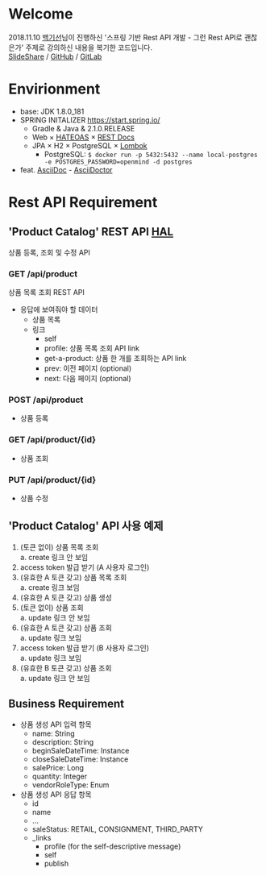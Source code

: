 # Welcome
2018.11.10 [백기선](https://www.facebook.com/whiteship)님이 진행하신 '스프링 기반 Rest API 개발 - 그런 Rest API로 괜찮은가' 주제로 강의하신 내용을 복기한 코드입니다.   
[SlideShare](https://www.slideshare.net/whiteship/rest-api-development-with-spring) /
[GitHub](https://github.com/kees…/study/tree/master/ksug201811restapi) /
[GitLab](https://gitlab.com/whiteship/natural)

# Envirionment
* base: JDK 1.8.0_181
* SPRING INITALIZER https://start.spring.io/
  * Gradle & Java & 2.1.0.RELEASE
  * Web × [HATEOAS](https://spring.io/projects/spring-hateoas) × [REST Docs](https://spring.io/projects/spring-restdocs)
  * JPA × H2 × PostgreSQL × [Lombok](https://projectlombok.org/)
    * PostgreSQL: ```$ docker run -p 5432:5432 --name local-postgres -e POSTGRES_PASSWORD=openmind -d postgres```
* feat. [AsciiDoc](http://asciidoc.org/) - [AsciiDoctor](https://asciidoctor.org/)

# Rest API Requirement
## 'Product Catalog' REST API [HAL](https://en.wikipedia.org/wiki/Hypertext_Application_Language)
상품 등록, 조회 및 수정 API

### GET /api/product
상품 목록 조회 REST API
* 응답에 보여줘야 할 데이터  
  * 상품 목록
  * 링크
    * self
    * profile: 상품 목록 조회 API link
    * get-a-product: 상품 한 개를 조회하는 API link
    * prev: 이전 페이지 (optional)
    * next: 다음 페이지 (optional)

### POST /api/product
* 상품 등록

### GET /api/product/{id}
* 상품 조회

### PUT /api/product/{id}
* 상품 수정

## 'Product Catalog' API 사용 예제
1. (토큰 없이) 상품 목록 조회  
  a. create 링크 안 보임
2. access token 발급 받기 (A 사용자 로그인)
3. (유효한 A 토큰 갖고) 상품 목록 조회  
  a. create 링크 보임
4. (유효한 A 토큰 갖고) 상품 생성
5. (토큰 없이) 상품 조회  
  a. update 링크 안 보임
6. (유효한 A 토큰 갖고) 상품 조회  
  a. update 링크 보임
7. access token 발급 받기 (B 사용자 로그인)  
  a. update 링크 보임
8. (유효한 B 토큰 갖고) 상품 조회  
  a. update 링크 안 보임

## Business Requirement
* 상품 생성 API 입력 항목
  * name: String
  * description: String
  * beginSaleDateTime: Instance
  * closeSaleDateTime: Instance
  * salePrice: Long
  * quantity: Integer
  * vendorRoleType: Enum
* 상품 생성 API 응답 항목
  * id
  * name
  * ...
  * saleStatus: RETAIL, CONSIGNMENT, THIRD_PARTY
  * _links
    * profile (for the self-descriptive message)
    * self
    * publish
